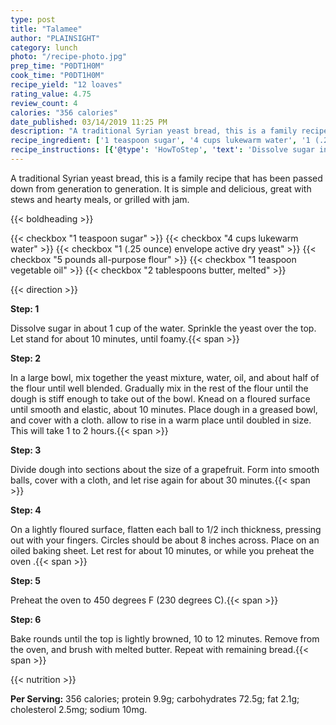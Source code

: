 ```yaml
---
type: post
title: "Talamee"
author: "PLAINSIGHT"
category: lunch
photo: "/recipe-photo.jpg"
prep_time: "P0DT1H0M"
cook_time: "P0DT1H0M"
recipe_yield: "12 loaves"
rating_value: 4.75
review_count: 4
calories: "356 calories"
date_published: 03/14/2019 11:25 PM
description: "A traditional Syrian yeast bread, this is a family recipe that has been passed down from generation to generation. It is simple and delicious, great with stews and hearty meals, or grilled with jam."
recipe_ingredient: ['1 teaspoon sugar', '4 cups lukewarm water', '1 (.25 ounce) envelope active dry yeast', '5 pounds all-purpose flour', '1 teaspoon vegetable oil', '2 tablespoons butter, melted']
recipe_instructions: [{'@type': 'HowToStep', 'text': 'Dissolve sugar in about 1 cup of the water. Sprinkle the yeast over the top. Let stand for about 10 minutes, until foamy.\n'}, {'@type': 'HowToStep', 'text': 'In a large bowl, mix together the yeast mixture, water, oil, and about half of the flour until well blended. Gradually mix in the rest of the flour until the dough is stiff enough to take out of the bowl. Knead on a floured surface until smooth and elastic, about 10 minutes. Place dough in a greased bowl, and cover with a cloth. allow to rise in a warm place until doubled in size. This will take 1 to 2 hours.\n'}, {'@type': 'HowToStep', 'text': 'Divide dough into sections about the size of a grapefruit. Form into smooth balls, cover with a cloth, and let rise again for about 30 minutes.\n'}, {'@type': 'HowToStep', 'text': 'On a lightly floured surface, flatten each ball to 1/2 inch thickness, pressing out with your fingers. Circles should be about 8 inches across. Place on an oiled baking sheet. Let rest for about 10 minutes, or while you preheat the oven .\n'}, {'@type': 'HowToStep', 'text': 'Preheat the oven to 450 degrees F (230 degrees C).\n'}, {'@type': 'HowToStep', 'text': 'Bake rounds until the top is lightly browned, 10 to 12 minutes. Remove from the oven, and brush with melted butter.  Repeat with remaining bread.\n'}]
---
```


A traditional Syrian yeast bread, this is a family recipe that has been passed down from generation to generation. It is simple and delicious, great with stews and hearty meals, or grilled with jam. 

{{< boldheading >}}

{{< checkbox "1 teaspoon sugar" >}}
{{< checkbox "4 cups lukewarm water" >}}
{{< checkbox "1 (.25 ounce) envelope active dry yeast" >}}
{{< checkbox "5 pounds all-purpose flour" >}}
{{< checkbox "1 teaspoon vegetable oil" >}}
{{< checkbox "2 tablespoons butter, melted" >}}


{{< direction >}}

**Step: 1**

Dissolve sugar in about 1 cup of the water. Sprinkle the yeast over the top. Let stand for about 10 minutes, until foamy.{{< span >}}

**Step: 2**

In a large bowl, mix together the yeast mixture, water, oil, and about half of the flour until well blended. Gradually mix in the rest of the flour until the dough is stiff enough to take out of the bowl. Knead on a floured surface until smooth and elastic, about 10 minutes. Place dough in a greased bowl, and cover with a cloth. allow to rise in a warm place until doubled in size. This will take 1 to 2 hours.{{< span >}}

**Step: 3**

Divide dough into sections about the size of a grapefruit. Form into smooth balls, cover with a cloth, and let rise again for about 30 minutes.{{< span >}}

**Step: 4**

On a lightly floured surface, flatten each ball to 1/2 inch thickness, pressing out with your fingers. Circles should be about 8 inches across. Place on an oiled baking sheet. Let rest for about 10 minutes, or while you preheat the oven .{{< span >}}

**Step: 5**

Preheat the oven to 450 degrees F (230 degrees C).{{< span >}}

**Step: 6**

Bake rounds until the top is lightly browned, 10 to 12 minutes. Remove from the oven, and brush with melted butter.  Repeat with remaining bread.{{< span >}}

{{< nutrition >}}

**Per Serving:** 356 calories; protein 9.9g; carbohydrates 72.5g; fat 2.1g; cholesterol 2.5mg; sodium 10mg.